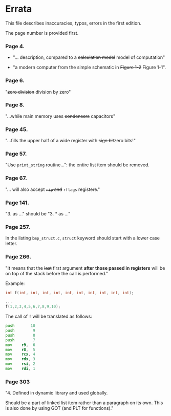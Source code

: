 # Errata

This file describes inaccuracies, typos, errors in the first edition.

The page number is provided first.

### Page 4.
* "... description, compared to a ~~calculation model~~ model of computation"

* "a modern computer from the simple schematic in ~~Figure 1-2~~ Figure 1-1".

### Page 6.

"~~zero division~~ division by zero"

### Page 8. 

"...while main memory uses ~~condensers~~ capacitors"

### Page 45.

"...fills the upper half of a wide register with ~~sign bit~~zero bits!"

### Page 57.  

"~~Use `print_string` routine...~~": the entire list item should be removed.

### Page 67. 

"... will also accept ~~`rip` and~~ `rflags` register~~s~~."

### Page 141.

"3. as ..." should be "3. * as ..."

### Page 257. 

In the listing `bmp_struct.c`, `struct` keyword should start with a lower case letter.

### Page 266.

"It means that the ~~last~~ first argument __after those passed in registers__ will be on top of the stack before the call is performed."

Example:

```c
int f(int, int, int, int, int, int, int, int, int, int);

...
f(1,2,3,4,5,6,7,8,9,10);
```

The call of `f` will be translated as follows:

```asm
push       10 
push        9
push        8
push        7
mov    r9,  6
mov    r8,  5
mov    rcx, 4
mov    rdx, 3
mov    rsi, 2
mov    rdi, 1 
```

### Page 303

"4. Defined in dynamic library and used globally.

~~Should be a part of linked list item rather than a paragraph on its own.~~ This is also done by using GOT (and PLT for functions)."
